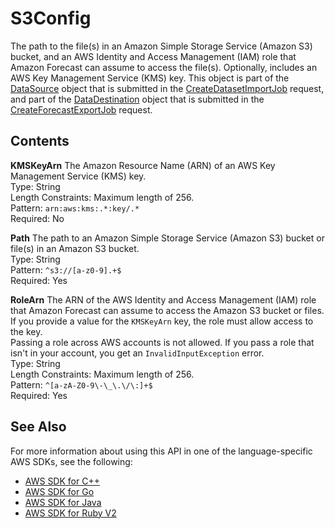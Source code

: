 # S3Config<a name="API_S3Config"></a>

The path to the file\(s\) in an Amazon Simple Storage Service \(Amazon S3\) bucket, and an AWS Identity and Access Management \(IAM\) role that Amazon Forecast can assume to access the file\(s\)\. Optionally, includes an AWS Key Management Service \(KMS\) key\. This object is part of the [DataSource](API_DataSource.md) object that is submitted in the [CreateDatasetImportJob](API_CreateDatasetImportJob.md) request, and part of the [DataDestination](API_DataDestination.md) object that is submitted in the [CreateForecastExportJob](API_CreateForecastExportJob.md) request\.

## Contents<a name="API_S3Config_Contents"></a>

 **KMSKeyArn**   <a name="forecast-Type-S3Config-KMSKeyArn"></a>
The Amazon Resource Name \(ARN\) of an AWS Key Management Service \(KMS\) key\.  
Type: String  
Length Constraints: Maximum length of 256\.  
Pattern: `arn:aws:kms:.*:key/.*`   
Required: No

 **Path**   <a name="forecast-Type-S3Config-Path"></a>
The path to an Amazon Simple Storage Service \(Amazon S3\) bucket or file\(s\) in an Amazon S3 bucket\.  
Type: String  
Pattern: `^s3://[a-z0-9].+$`   
Required: Yes

 **RoleArn**   <a name="forecast-Type-S3Config-RoleArn"></a>
The ARN of the AWS Identity and Access Management \(IAM\) role that Amazon Forecast can assume to access the Amazon S3 bucket or files\. If you provide a value for the `KMSKeyArn` key, the role must allow access to the key\.  
Passing a role across AWS accounts is not allowed\. If you pass a role that isn't in your account, you get an `InvalidInputException` error\.  
Type: String  
Length Constraints: Maximum length of 256\.  
Pattern: `^[a-zA-Z0-9\-\_\.\/\:]+$`   
Required: Yes

## See Also<a name="API_S3Config_SeeAlso"></a>

For more information about using this API in one of the language\-specific AWS SDKs, see the following:
+  [AWS SDK for C\+\+](https://docs.aws.amazon.com/goto/SdkForCpp/forecast-2018-06-26/S3Config) 
+  [AWS SDK for Go](https://docs.aws.amazon.com/goto/SdkForGoV1/forecast-2018-06-26/S3Config) 
+  [AWS SDK for Java](https://docs.aws.amazon.com/goto/SdkForJava/forecast-2018-06-26/S3Config) 
+  [AWS SDK for Ruby V2](https://docs.aws.amazon.com/goto/SdkForRubyV2/forecast-2018-06-26/S3Config) 